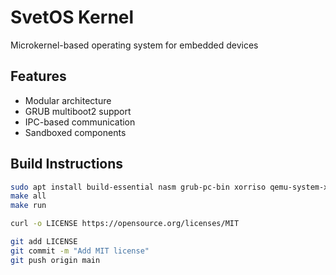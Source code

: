 # SvetOS Kernel
Microkernel-based operating system for embedded devices

## Features
- Modular architecture
- GRUB multiboot2 support
- IPC-based communication
- Sandboxed components

## Build Instructions
```bash
sudo apt install build-essential nasm grub-pc-bin xorriso qemu-system-x86
make all
make run

curl -o LICENSE https://opensource.org/licenses/MIT

git add LICENSE
git commit -m "Add MIT license"
git push origin main
